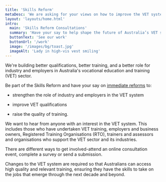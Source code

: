 ```yaml
---
title: 'Skills Reform'
metaDesc: 'We are asking for your views on how to improve the VET system'
layout: 'layouts/home.html'
intro:
  main: 'Skills Reform Consultations'
  summary: 'Have your say to help shape the future of Australia’s VET system. '
  buttonText: 'See our work'
  buttonUrl: '/work'
  image: '/images/bg/toast.jpg'
  imageAlt: 'Lady in high-vis vest smiling'
---
```


We're building better qualifications, better training, and a better role for industry and employers in Australia's vocational education and training (VET) sector.

Be part of the Skills Reform and have your say on [immediate reforms](https://www.pmc.gov.au/resource-centre/domestic-policy/heads-agreement-skills-reform) to:

-   strengthen the role of industry and employers in the VET system

-   improve VET qualifications

-   raise the quality of training.

We want to hear from anyone with an interest in the VET system. This includes those who have undertaken VET training, employers and business owners, Registered Training Organisations (RTO), trainers and assessors and organisations who support the VET sector and its industries.

There are different ways to get involved-attend an online consultation event, complete a survey or send a submission.

Changes to the VET system are required so that Australians can access high quality and relevant training, ensuring they have the skills to take on the jobs that emerge through the next decade and beyond.